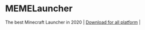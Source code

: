 <p align="center">

# MEMELauncher
The best Minecraft Launcher in 2020
| [Download for all platform](https://github.com/trieu2007/MEMELauncher/blob/master/Install.exe) |
